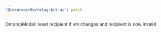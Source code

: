 ```yaml
---
'@reservoir0x/relay-kit-ui': patch
---
```


OnrampModal: reset recipient if vm changes and recipient is now invalid
